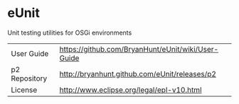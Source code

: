 eUnit
=====

Unit testing utilities for OSGi environments

|               |                                                    |
|---------------|----------------------------------------------------|
| User Guide    | https://github.com/BryanHunt/eUnit/wiki/User-Guide |
| p2 Repository | http://bryanhunt.github.com/eUnit/releases/p2      |
| License       | http://www.eclipse.org/legal/epl-v10.html          |
